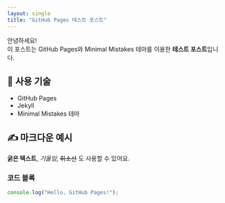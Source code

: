 ```yaml
---
layout: single
title: "GitHub Pages 테스트 포스트"
---
```


안녕하세요!  
이 포스트는 GitHub Pages와 Minimal Mistakes 테마를 이용한 **테스트 포스트**입니다.

## 🔧 사용 기술
- GitHub Pages
- Jekyll
- Minimal Mistakes 테마

## ✍️ 마크다운 예시
**굵은 텍스트**, *기울임*, ~~취소선~~ 도 사용할 수 있어요.

### 코드 블록
```js
console.log("Hello, GitHub Pages!");
